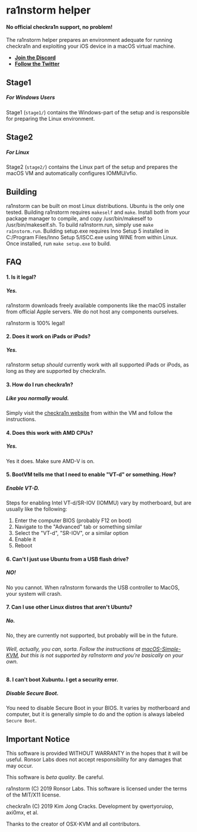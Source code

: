 # ra1nstorm helper
#### No official checkra1n support, no problem!

The ra1nstorm helper prepares an environment adequate for running checkra1n and exploiting your iOS device in a macOS virtual machine.

* **[Join the Discord](https://discord.gg/e9W8cv8)**
* **[Follow the Twitter](https://twitter.com/realra1nstorm)**

## Stage1
##### For Windows Users

Stage1 (`stage1/`) contains the Windows-part of the setup and is responsible
for preparing the Linux environment.

## Stage2
##### For Linux

Stage2 (`stage2/`) contains the Linux part of the setup and prepares the macOS
VM and automatically configures IOMMU/vfio.

## Building
ra1nstorm can be built on most Linux distributions. Ubuntu is the only one tested.
Building ra1nstorm requires ```makeself``` and ```make```. Install both from your package manager to compile, and copy /usr/bin/makeself to /usr/bin/makeself.sh.
To build ra1nstorm.run, simply use ```make ra1nstorm.run```.
Building setup.exe requires Inno Setup 5 installed in C:/Program Files/Inno Setup 5/ISCC.exe using WINE from within Linux. Once installed, run ```make setup.exe``` to build.

## FAQ

#### 1. Is it legal?
##### Yes.
ra1nstorm downloads freely available components like the macOS installer from
official Apple servers. We do not host any components ourselves.

ra1nstorm is 100% legal!

#### 2. Does it work on iPads or iPods?
##### Yes.
ra1nstorm setup *should* currently work with all supported iPads or iPods, as long as they are supported by checkra1n.

#### 3. How do I run checkra1n?
##### Like you normally would.
Simply visit the [checkra1n website](https://checkra.in) from within the VM
and follow the instructions.

#### 4. Does this work with AMD CPUs?
##### Yes.
Yes it does. Make sure AMD-V is on.

#### 5. BootVM tells me that I need to enable "VT-d" or something. How?
##### Enable VT-D.
Steps for enabling Intel VT-d/SR-IOV (IOMMU) vary by motherboard, but are usually like the
following:

1. Enter the computer BIOS (probably F12 on boot)
2. Navigate to the "Advanced" tab or something similar
3. Select the "VT-d", "SR-IOV", or a similar option
4. Enable it
5. Reboot

#### 6. Can't I just use Ubuntu from a USB flash drive?
##### NO!
No you cannot. When ra1nstorm forwards the USB controller to MacOS, your system will crash.

#### 7. Can I use other Linux distros that aren't Ubuntu?
##### No.
No, they are currently not supported, but probably will be in the future.
###### Well, actually, you can, sorta. Follow the instructions at [macOS-Simple-KVM](https://github.com/foxlet/macOS-Simple-KVM), but this is not supported by ra1nstorm and you're basically on your own.

#### 8. I can't boot Xubuntu. I get a security error.
##### Disable Secure Boot.
You need to disable Secure Boot in your BIOS. It varies by motherboard and computer,
but it is generally simple to do and the option is always labeled `Secure Boot`.

## Important Notice

This software is provided WITHOUT WARRANTY in the hopes that it will be useful.
Ronsor Labs does not accept responsibility for any damages that may occur.

This software is *beta quality*. Be careful.

ra1nstorm (C) 2019 Ronsor Labs. This software is licensed under the terms of the
MIT/X11 license.

checkra1n (C) 2019 Kim Jong Cracks. Development by qwertyoruiop, axi0mx, et al.

Thanks to the creator of OSX-KVM and all contributors.



